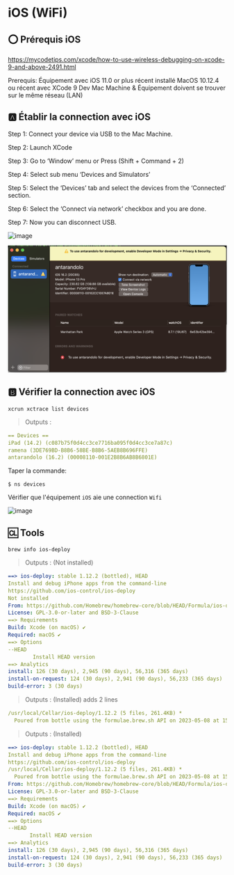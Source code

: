 # iOS (WiFi)

## :o: Prérequis iOS

https://mycodetips.com/xcode/how-to-use-wireless-debugging-on-xcode-9-and-above-2491.html

Prerequis:
Équipement avec iOS 11.0 or plus récent installé
MacOS 10.12.4 ou récent avec XCode 9
Dev Mac Machine & Équipement doivent se trouver sur le même réseau (LAN)


## :a: Établir la connection avec iOS

Step 1: Connect your device via USB to the Mac Machine.

Step 2: Launch XCode 

Step 3: Go to ‘Window’ menu or Press (Shift + Command + 2)

Step 4: Select sub menu ‘Devices and Simulators’

Step 5: Select the ‘Devices’ tab and select the devices from the ‘Connected’ section.

Step 6: Select the ‘Connect via network’ checkbox and you are done.

Step 7: Now you can disconnect USB.

![image](../images/xcode-ios-wifi.png)

![image](../images/code-ios-privacy.png)


## :b: Vérifier la connection avec iOS


```
xcrun xctrace list devices
```
> Outputs :
```yaml
== Devices ==
iPad (14.2) (c087b75f0d4cc3ce7716ba095f0d4cc3ce7a87c)
ramena (3DE769BD-B8B6-58BE-B8B6-5AEB8B696FFE)
antarandolo (16.2) (00008110-001E2B8B6AB8B6801E)
```

Taper la commande: 

```
$ ns devices
```

Vérifier que l'équipement `iOS` aie une connection `Wifi`

![image](../images/ns-devices-wifi.png)

## :cl: Tools

```
brew info ios-deploy
```


> Outputs : (Not installed)
```yaml
==> ios-deploy: stable 1.12.2 (bottled), HEAD
Install and debug iPhone apps from the command-line
https://github.com/ios-control/ios-deploy
Not installed
From: https://github.com/Homebrew/homebrew-core/blob/HEAD/Formula/ios-deploy.rb
License: GPL-3.0-or-later and BSD-3-Clause
==> Requirements
Build: Xcode (on macOS) ✔
Required: macOS ✔
==> Options
--HEAD
        Install HEAD version
==> Analytics
install: 126 (30 days), 2,945 (90 days), 56,316 (365 days)
install-on-request: 124 (30 days), 2,941 (90 days), 56,233 (365 days)
build-error: 3 (30 days)
```

> Outputs : (Installed) adds 2 lines
```yaml
/usr/local/Cellar/ios-deploy/1.12.2 (5 files, 261.4KB) *
  Poured from bottle using the formulae.brew.sh API on 2023-05-08 at 15:35:07
```

> Outputs : (Installed)
```yaml
==> ios-deploy: stable 1.12.2 (bottled), HEAD
Install and debug iPhone apps from the command-line
https://github.com/ios-control/ios-deploy
/usr/local/Cellar/ios-deploy/1.12.2 (5 files, 261.4KB) *
  Poured from bottle using the formulae.brew.sh API on 2023-05-08 at 15:35:07
From: https://github.com/Homebrew/homebrew-core/blob/HEAD/Formula/ios-deploy.rb
License: GPL-3.0-or-later and BSD-3-Clause
==> Requirements
Build: Xcode (on macOS) ✔
Required: macOS ✔
==> Options
--HEAD
       Install HEAD version
==> Analytics
install: 126 (30 days), 2,945 (90 days), 56,316 (365 days)
install-on-request: 124 (30 days), 2,941 (90 days), 56,233 (365 days)
build-error: 3 (30 days)
```
